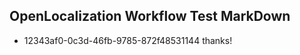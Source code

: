 ## OpenLocalization Workflow Test MarkDown
* 12343af0-0c3d-46fb-9785-872f48531144 thanks!

<!--HONumber=Aug16_HO3-->


